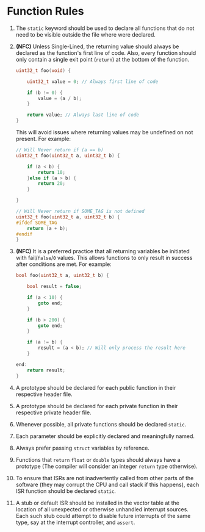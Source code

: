 # Function Rules

1. The `static` keyword should be used to declare all functions that do not need to be visible outside the file where were declared.


1. **(NFC)** Unless Single-Lined, the returning value should always be declared as the function's first line of code. Also, every function should only contain a single exit point (`return`) at the bottom of the function.

    ```c
    uint32_t foo(void) {

        uint32_t value = 0; // Always first line of code

        if (b != 0) {
            value = (a / b);
        }

        return value; // Always last line of code
    }
    ```

    This will avoid issues where returning values may be undefined on not present. For example:

    ```c
    // Will Never return if (a == b)
    uint32_t foo(uint32_t a, uint32_t b) {

        if (a < b) {
            return 10;
        }else if (a > b) {
            return 20;
        }

    }

    // Will Never return if SOME_TAG is not defined
    uint32_t foo(uint32_t a, uint32_t b) {
    #ifdef SOME_TAG
        return (a + b);
    #endif
    }
    ```
   
1. **(NFC)** It is a preferred practice that all returning variables be initiated with fail/`false`/`0` values. This allows functions to only result in success after conditions are met. For example:

    ```c
    bool foo(uint32_t a, uint32_t b) {

        bool result = false;

        if (a < 10) {
            goto end;
        }

        if (b > 200) {
            goto end;
        }

        if (a != b) {
            result = (a < b); // Will only process the result here
        }

    end:
        return result;
    }
    ```

1. A prototype should be declared for each public function in their respective header file.

1. A prototype should be declared for each private function in their respective private header file.

1. Whenever possible, all private functions should be declared `static`.

1. Each parameter should be explicitly declared and meaningfully named. 

1. Always prefer passing `struct` variables by reference. 

1. Functions that `return` `float` or `double` types should always have a prototype (The compiler will consider an integer `return` type otherwise).

1. To ensure that ISRs are not inadvertently called from other parts of the software (they may corrupt the CPU and call stack if this happens), each ISR function should be declared `static`.

1. A stub or default ISR should be installed in the vector table at the location of all unexpected or otherwise unhandled interrupt sources. Each such stub could attempt to disable future interrupts of the same type, say at the interrupt controller, and `assert`.